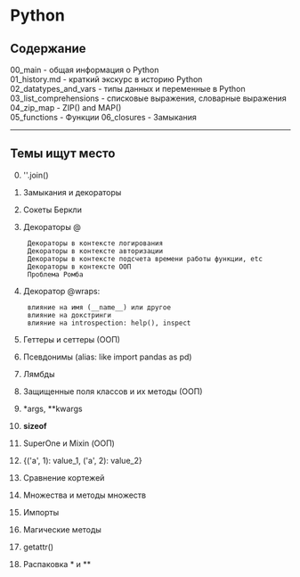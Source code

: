 # Python
  
## Содержание  
  
00_main                  - общая информация о Python  
01_history.md            - краткий экскурс в историю Python  
02_datatypes_and_vars    - типы данных и переменные в Python    
03_list_comprehensions   - списковые выражения, словарные выражения   
04_zip_map               - ZIP() and MAP()  
05_functions             - Функции
06_closures              - Замыкания
  
----

## Темы ищут место

0. ''.join()

1. Замыкания и декораторы

2. Сокеты Беркли

3. Декораторы @ 

        Декораторы в контексте логирования
        Декораторы в контексте авторизации
        Декораторы в контексте подсчета времени работы функции, etc  
        Декораторы в контексте ООП
        Проблема Ромба

4. Декоратор @wraps:  

        влияние на имя (__name__) или другое    
        влияние на докстринги   
        влияние на introspection: help(), inspect  
  
5. Геттеры и сеттеры (ООП)

6. Псевдонимы (alias: like import pandas as pd)

7. Лямбды

9. Защищенные поля классов и их методы (ООП)

10. *args, **kwargs 

11. __sizeof__

12. SuperOne и Mixin (ООП)

13. {('a', 1): value_1, ('a', 2): value_2}

14. Сравнение кортежей

15. Множества и методы множеств

16. Импорты

18. Магические методы

19. getattr()

20. Распаковка * и **
